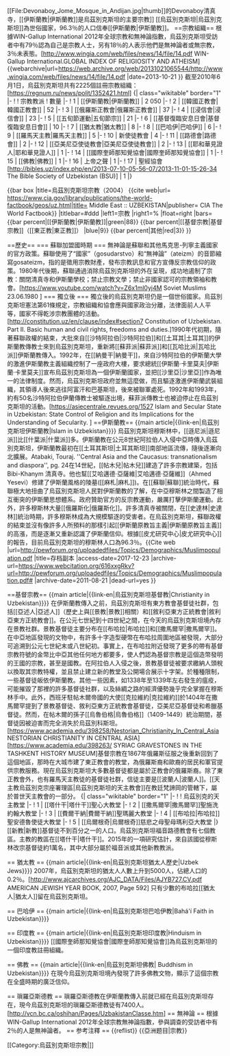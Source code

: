 [[File:Devonaboy_Jome_Mosque_in_Andijan.jpg|thumb]]的Devonaboy清真寺，[[伊斯蘭教|伊斯蘭教]]是烏茲別克斯坦的主要宗教]]
[[烏茲別克斯坦|烏茲別克斯坦]]為世俗國家，96.3％的人口信奉[[伊斯蘭教|伊斯蘭教]]。
==宗教組織==
根據WIN-Gallup International 2012年全球宗教和無神論指數，烏茲別克斯坦受訪者中有79％認為自己是宗教人士，另有18％的人表示他們是無神論者或無宗教，3％未表態。<ref>[http://www.wingia.com/web/files/news/14/file/14.pdf WIN-Gallup International.GLOBAL INDEX OF RELIGIOSITY AND ATHEISM] {{webarchive|url=https://web.archive.org/web/20131021065544/http://www.wingia.com/web/files/news/14/file/14.pdf |date=2013-10-21 }}</ref>
截至2010年6月1日，烏茲別克斯坦共有2225個註冊宗教組織：<ref>[https://regnum.ru/news/polit/1352421.html]</ref>
{| class="wikitable" border="1"
|-
!
! 宗教教派
! 數量
|-
! 1
| [[伊斯蘭教|伊斯蘭教]]
| 2 050
|-
! 2
| [[韓國正教會|韓國正教會]]
| 52
|-
! 3
| [[俄羅斯正教會|俄羅斯正教會]]
| 37
|-
! 4
| [[浸信會|浸信會]]
| 23
|-
! 5
| [[五旬節運動|五旬節宗]]
| 21
|-
! 6
| [[基督復臨安息日會|基督復臨安息日會]]
| 10
|-
! 7
| [[猶太教|猶太教]]
| 8
|-
! 8
| [[巴哈伊|巴哈伊]] 
| 6
|-
! 9
| [[羅馬天主教|羅馬天主教]]
| 5
|-
! 10
| 新使徒教會
| 4
|-
! 11
| [[路德會|路德會]]
| 2
|-
! 12
| [[亞美尼亞使徒教會|亞美尼亞使徒教會]] 
| 2
|-
! 13
| [[耶和華見證人|耶和華見證人]]
| 1
|-
! 14
| [[國際奎師那知覺協會|國際奎師那知覺協會]]
| 1
|-
! 15
| [[佛教|佛教]] 
| 1
|-
! 16
| 上帝之聲
| 1
|-
! 17
| 聖經協會<ref>[http://bibles.uz/index.php/en/2013-07-10-05-56-07/2013-11-01-15-26-34 The Bible Society of Uzbekistan (BSU)]</ref>
| 1
|}

{{bar box
|title=烏茲別克斯坦宗教（2004） <ref name="CIATONGA">{{cite web|url= https://www.cia.gov/library/publications/the-world-factbook/geos/uz.html|title= Middle East :: UZBEKISTAN|publisher= CIA The World Factbook}}</ref>
|titlebar=#ddd
|left1=宗教
|right1=%
|float=right
|bars=
{{bar percent|[[伊斯蘭教|伊斯蘭教]]|green|88}}
{{bar percent|[[基督宗教|基督宗教]]（[[東正教|東正教]]） |blue|9}}
{{bar percent|其他|red|3}}
}}

==歷史==
=== 蘇聯加盟國時期 ===
無神論是蘇聯和其他馬克思-列寧主義國家的官方政策。蘇聯使用了“國家”（gosudarstvo）和“無神論”（ateizm）的音節縮寫gosateizm，指的是徵用宗教財產，發布宗教訊息和官方宣傳反宗教信仰的政策。1980年代後期，蘇聯通過消除烏茲別克斯坦的外在呈現，成功地遏制了宗教：關閉清真寺和伊斯蘭學校；禁止宗教文學；禁止非國家認可的宗教領袖和教會。<ref>[https://www.youtube.com/watch?v=Z6x1ml0yj4M Soviet Muslims 23.06.1980 ]</ref>
=== 獨立後 ===
獨立後的烏茲別克斯坦仍是一個世俗國家。烏茲別克斯坦憲法第61條規定，宗教組織和協會應與國家政治分離，法律面前人人平等，國家不得乾涉宗教團體的活動。<ref>[http://constitution.uz/en/clause/index#section7 Constitution of Uzbekistan. Part II. Basic human and civil rights, freedoms and duties.]</ref>1990年代初期，隨著蘇聯政權的結束，大批來自[[沙特阿拉伯|沙特阿拉伯]]和[[土耳其|土耳其]]的伊斯蘭教傳教士來到烏茲別克斯坦，重新將[[蘇菲派|蘇菲派]]和[[瓦哈比派|瓦哈比派]]伊斯蘭教傳入。1992年，在[[納曼干|納曼干]]，來自沙特阿拉伯的伊斯蘭大學的激進伊斯蘭教主義組織控制了一座政府大樓，要求總統[[伊斯蘭·卡里莫夫|伊斯蘭·卡里莫夫]]宣布烏茲別克斯坦為一個伊斯蘭國家，並把[[沙里亞|沙里亞]]作為唯一的法律制度。然而，烏茲別克斯坦政府並無這麼做，而且驅逐激進伊斯蘭武裝組織，其領導人後來逃往阿富汗和巴基斯坦，後來被聯軍處死。1992年和1993年，約有50名沙特阿拉伯伊蘭傳教士被驅逐出境，蘇菲派傳教士也被迫停止在​​烏茲別克斯坦的活動。<ref>[https://asiecentrale.revues.org/1527 Islam and Secular State in Uzbekistan: State Control of Religion and its Implications for the Understanding of Secularity. ]</ref>
==伊斯蘭教==
{{main article|{{link-en|烏茲別克斯坦伊斯蘭教|Islam in Uzbekistan}}}}
烏茲別克斯坦穆斯林中，[[遜尼派|遜尼派]]比[[什葉派|什葉派]]多。伊斯蘭教在公元8世紀阿拉伯人入侵中亞時傳入烏茲別克斯坦，伊斯蘭教最初在[[土耳其斯坦|土耳其斯坦]]南部地區流傳，隨後逐漸向北擴展。<ref>Atabaki, Touraj. ''Central Asia and the Caucasus: transnationalism and diaspora'', pg. 24</ref>在14世紀，[[帖木兒|帖木兒]]建造了許多宗教建築，包括Bibi-Khanym 清真寺。他也幫[[艾哈邁德·亞薩維|艾哈邁德·亞薩維]]（Ahmed Yesevi）修建了伊斯蘭風格的陵墓([[麻札|麻札]])。在[[蘇聯|蘇聯]]統治時代，蘇聯極大地扭曲了烏茲別克斯坦人民對伊斯蘭教的了解，在中亞穆斯林之間製造了相互衝突的伊斯蘭思想體系。政府贊助官方的反宗教運動，嚴厲打擊伊斯蘭運動。此外，許多穆斯林大量[[俄羅斯化|俄羅斯化]]。許多清真寺被關閉，在[[史達林|史達林]]統治時期，許多穆斯林成為大規模驅逐的受害者。在烏茲別克斯坦，蘇聯政權的結束並沒有像許多人所預料的那樣引起[[伊斯蘭原教旨主義|伊斯蘭原教旨主義]]的高漲，而是逐漸又重新認識了伊斯蘭信仰。根據[[皮尤研究中心|皮尤研究中心]]的報告，目前烏茲別克斯坦的穆斯林人口為96.3％。<ref>{{Cite web |url=http://pewforum.org/uploadedfiles/Topics/Demographics/Muslimpopulation.pdf |title=存档副本 |access-date=2017-12-23 |archive-url=https://www.webcitation.org/616xxgRkv?url=http://pewforum.org/uploadedfiles/Topics/Demographics/Muslimpopulation.pdf# |archive-date=2011-08-21 |dead-url=yes }}</ref>

==基督宗教==
{{main article|{{link-en|烏茲別克斯坦基督教|Christianity in Uzbekistan}}}}
在伊斯蘭教傳入之前，烏茲別克斯坦有東方教會基督徒社群，包括[[亞述人|亞述人]]（歷史上與[[景教|景教]]相關）和[[敘利亞東方正統教會|敘利亞東方正統教會]]。在公元七世紀到十四世紀之間，在今天的烏茲別克斯坦境內存在景教社群。景教基督徒主要分布在[[布哈拉|布哈拉]]和[[撒馬爾罕|撒馬爾罕]]。在中亞地區發現的文物中，有許多十字造型硬幣在布哈拉周圍地區被發現，大部分可追溯到公元七世紀末或八世紀初。事實上，在布哈拉附近發現了更多的帶有基督宗教符號的金幣比中亞其他任何地方都要多，使人們認為基督宗教是這個造幣發明的王國的宗教，甚至是國教。在阿拉伯人入侵之後，景教基督徒被要求繳納人頭稅以換取其宗教特權，並且禁止建立新的教堂及公開場合展示十字架。於種種限制，一些基督徒皈依伊斯蘭教。其他一些因素，如1338年至1339年左右發生的瘟疫，可能摧毀了那裡的許多基督徒社群，以及絲綢之路的經濟優勢幾乎完全掌握在穆斯林手中。此外，西班牙駐帖木爾帝國的大使[[克拉維約|克拉維約]]於1404年在撒馬爾罕提到了景教基督徒、敘利亞東方正統教會基督徒，亞美尼亞基督徒和希臘基督徒。然而，在帖木爾的孫子[[烏魯伯格|烏魯伯格]]（1409-1449）統治期間，基督徒因被迫害而完全消失於烏茲別科斯坦。<ref>[https://www.academia.edu/398258/Nestorian_Christianity_In_Central_Asia NESTORIAN CHRISTIANITY IN CENTRAL ASIA]</ref><ref>[https://www.academia.edu/398263/ SYRIAC GRAVESTONES IN THE TASHKENT HISTORY MUSEUM]</ref>基督宗教在1867年俄羅斯征服之後重新回到了這個地區，那時在大城市建了東正教會的教堂，為俄羅斯裔和歐裔的居民和軍官提供宗教服務。現在烏茲別克斯坦大多數基督徒都是屬於正教會的俄羅斯裔。除了東正教會外，也有羅馬天主教徒的基督徒社群，信徒主要是[[波蘭人|波蘭人]]。[[天主教烏茲別克宗座署理區|烏茲別克斯坦的天主教會]]在教廷梵諦岡的管轄下，屬於普世天主教會的一部分。
{| class="wikitable" border="1"
|-
!
! 烏茲別克的天主教堂
|-
! 1
| [[塔什干|塔什干]]聖心大教堂
|-
! 2
| [[撒馬爾罕|撒馬爾罕]]聖施洗約翰大教堂
|-
! 3
| [[費爾干納|費爾干納]]聖瑪麗大教堂
|-
! 4
| [[布哈拉|布哈拉]]聖安德魯使徒大教堂
|-
! 5
| [[烏爾根奇|烏爾根奇]]慈悲之母聖母瑪利亞大教堂
|}
[[新教|新教]]基督徒不到百分之一的人口。烏茲別克斯坦福音路德教會有七個教區。主教的教區在[[塔什干|塔什干]]。2015年的一項研究估計，來自該國從穆斯林改宗基督徒約1萬名，其中大部分屬於福音派或其他新教教派。

== 猶太教 ==
{{main article|{{link-en|烏茲別克斯坦猶太人歷史|Uzbek Jews}}}}
2007年，烏茲別克斯坦的猶太人人數上升到5000人，佔總人口的0.2％。<ref>[http://www.ajcarchives.org/AJC_DATA/Files/AJYB727.CV.pdf AMERICAN JEWISH YEAR BOOK, 2007, Page 592]</ref> 只有少數的布哈拉[[猶太人|猶太人]]留在烏茲別克斯坦。

== 巴哈伊 ==
{{main article|{{link-en|烏茲別克斯坦巴哈伊教|Bahá'í Faith in Uzbekistan}}}}

== 印度教 ==
{{main article|{{link-en|烏茲別克斯坦印度教|Hinduism in Uzbekistan}}}}
[[國際奎師那知覺協會|國際奎師那知覺協會]]為烏茲別克斯坦的一個印度教註冊組織。

== 佛教 ==
{{main article|{{link-en|烏茲別克斯坦佛教| Buddhism in Uzbekistan}}}}
在現今烏茲別克斯坦境內發現了許多佛教文物，顯示了這個宗教在全盛時期的廣泛信仰。

== 瑣羅亞斯德教 ==
瑣羅亞斯德教在伊斯蘭教傳入前就已經在烏茲別克斯坦存在，現今烏茲別克斯坦的瑣羅亞斯德教徒有7400人。<ref>[http://vcn.bc.ca/oshihan/Pages/UzbakistanClasse.htm]</ref>
== 無神論 ==
根據WIN-Gallup International 2012年全球宗教無神論指數，參與調查的受訪者中有2％的人是無神論者。
== 参考注釋 ==
{{reflist}}
{{亞洲题目|宗教}}

[[Category:烏茲別克斯坦宗教|]]